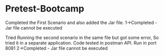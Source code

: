 # Pretest-Bootcamp
Completed the First Scenario and also added the Jar file.
1->Completed - Jar file cannot be executed

Tried Running the second scenario in the same file but got some error, So tried it in a separate application. Code tested in postman API. Run in port 8081
2->Completed - Jar file cannot be executed
